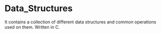 # Data_Structures
It contains a collection of different data structures and common operations used on them. Written in C.
